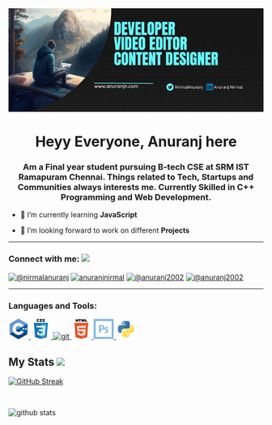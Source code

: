 
<img src="https://github.com/AnuranjN/AnuranjN/blob/main/github-banner.jpg" alt="MasterHead" style="max-width: 100%;">
<h1 align="center">Heyy Everyone, Anuranj here</h1>
<h3 align="center">Am a Final year student pursuing B-tech CSE at SRM IST Ramapuram Chennai. Things related to Tech, Startups and Communities always interests me. Currently Skilled in C++ Programming and Web Development.</h3>





  


- 🌱 I’m currently learning **JavaScript**

- 👯 I’m looking forward to work on different **Projects**
<hr>
<h3 align="left">Connect with me:  <img src = "https://cdn-icons-png.flaticon.com/512/291/291684.png" width = 35px></h3>
<p align="left">
<a href="https://twitter.com/@nirmalanuranj" target="blank"><img align="center" src="https://raw.githubusercontent.com/rahuldkjain/github-profile-readme-generator/master/src/images/icons/Social/twitter.svg" alt="@nirmalanuranj" height="30" width="40" /></a>
<a href="https://www.facebook.com/anuranj.nirmal/" target="blank"><img align="center" src="https://raw.githubusercontent.com/rahuldkjain/github-profile-readme-generator/master/src/images/icons/Social/facebook.svg" alt="anuranjnirmal" height="30" width="40" /></a>
<a href="https://www.hackerrank.com/anuranj2002?hr_r=1" target="blank"><img align="center" src="https://raw.githubusercontent.com/rahuldkjain/github-profile-readme-generator/master/src/images/icons/Social/hackerrank.svg" alt="@anuranj2002" height="30" width="40" /></a>
<a href="https://www.linkedin.com/in/anuranj-nirmal-3248561b2/" target="blank"><img align="center" src="https://raw.githubusercontent.com/rahuldkjain/github-profile-readme-generator/master/src/images/icons/Social/linked-in-alt.svg" alt="@anuranj2002" height="30" width="40" /></a>  
  
  
</p>
<hr>
<h3 align="left">Languages and Tools:</h3>
<p align="left"> <a href="https://www.w3schools.com/cpp/" target="_blank" rel="noreferrer"> <img src="https://raw.githubusercontent.com/devicons/devicon/master/icons/cplusplus/cplusplus-original.svg" alt="cplusplus" width="40" height="40"/> </a> 
<a href="https://www.w3schools.com/css/" target="_blank" rel="noreferrer"> <img src="https://raw.githubusercontent.com/devicons/devicon/master/icons/css3/css3-original-wordmark.svg" alt="css3" width="40" height="40"/> </a> 
<a href="https://git-scm.com/" target="_blank" rel="noreferrer"> <img src="https://www.vectorlogo.zone/logos/git-scm/git-scm-icon.svg" alt="git" width="40" height="40"/> </a> 
<a href="https://www.w3.org/html/" target="_blank" rel="noreferrer"> <img src="https://raw.githubusercontent.com/devicons/devicon/master/icons/html5/html5-original-wordmark.svg" alt="html5" width="40" height="40"/> </a> 
<a href="https://www.photoshop.com/en" target="_blank" rel="noreferrer"> <img src="https://raw.githubusercontent.com/devicons/devicon/master/icons/photoshop/photoshop-line.svg" alt="photoshop" width="40" height="40"/> </a> 
<a href="https://www.python.org" target="_blank" rel="noreferrer"> <img src="https://raw.githubusercontent.com/devicons/devicon/master/icons/python/python-original.svg" alt="python" width="40" height="40"/> </a> </p>

<h2> My Stats <img src = "https://thelinknewspaper.ca/images/articles/Volume_36/Special/_resized/mediadem.polls.LauraLalonde.gif" width = 50px> </h2>

[![GitHub Streak](http://github-readme-streak-stats.herokuapp.com?user=AnuranjN&theme=nightowl&currStreakLabel=DDA523)](https://git.io/streak-stats)

 <br>

![github stats](https://github-readme-stats.vercel.app/api?username=AnuranjN&show_icons=true&count_private=true&theme=tokyonight)
